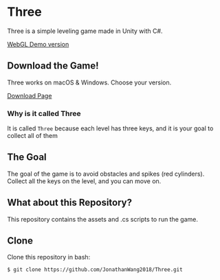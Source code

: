 # Three
Three is a simple leveling game made in Unity with C#. 

[WebGL Demo version](https://three.jonathan2018.repl.co/WebGL/)

## Download the Game!
Three works on macOS & Windows. Choose your version.

[Download Page](https://three.jonathan2018.repl.co/status/)

### Why is it called Three
It is called `Three` because each level has three keys, and it is your goal to collect all of them

## The Goal
The goal of the game is to avoid obstacles and spikes (red cylinders). Collect all the keys on the level, and you can move on.

## What about this Repository?
This repository contains the assets and .cs scripts to run the game.

## Clone
Clone this repository in bash:
```bash
$ git clone https://github.com/JonathanWang2018/Three.git
```
